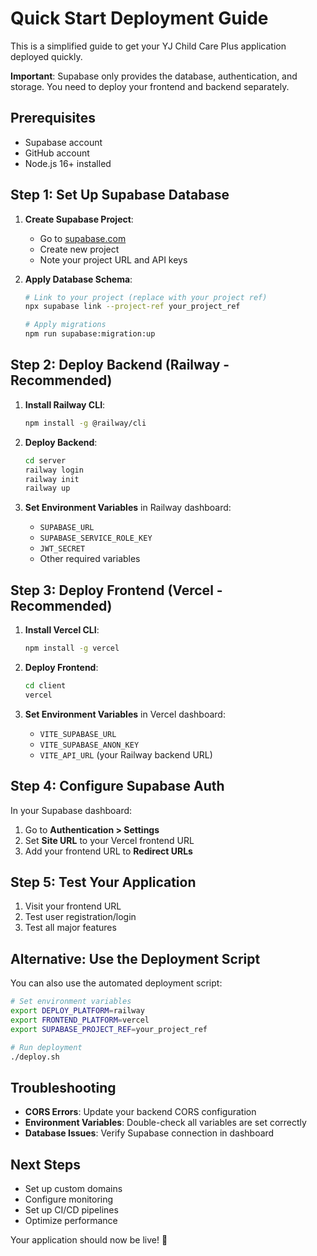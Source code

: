 # Quick Start Deployment Guide

This is a simplified guide to get your YJ Child Care Plus application deployed quickly.

**Important**: Supabase only provides the database, authentication, and storage. You need to deploy your frontend and backend separately.

## Prerequisites

- Supabase account
- GitHub account
- Node.js 16+ installed

## Step 1: Set Up Supabase Database

1. **Create Supabase Project**:
   - Go to [supabase.com](https://supabase.com)
   - Create new project
   - Note your project URL and API keys

2. **Apply Database Schema**:
   ```bash
   # Link to your project (replace with your project ref)
   npx supabase link --project-ref your_project_ref
   
   # Apply migrations
   npm run supabase:migration:up
   ```

## Step 2: Deploy Backend (Railway - Recommended)

1. **Install Railway CLI**:
   ```bash
   npm install -g @railway/cli
   ```

2. **Deploy Backend**:
   ```bash
   cd server
   railway login
   railway init
   railway up
   ```

3. **Set Environment Variables** in Railway dashboard:
   - `SUPABASE_URL`
   - `SUPABASE_SERVICE_ROLE_KEY`
   - `JWT_SECRET`
   - Other required variables

## Step 3: Deploy Frontend (Vercel - Recommended)

1. **Install Vercel CLI**:
   ```bash
   npm install -g vercel
   ```

2. **Deploy Frontend**:
   ```bash
   cd client
   vercel
   ```

3. **Set Environment Variables** in Vercel dashboard:
   - `VITE_SUPABASE_URL`
   - `VITE_SUPABASE_ANON_KEY`
   - `VITE_API_URL` (your Railway backend URL)

## Step 4: Configure Supabase Auth

In your Supabase dashboard:
1. Go to **Authentication > Settings**
2. Set **Site URL** to your Vercel frontend URL
3. Add your frontend URL to **Redirect URLs**

## Step 5: Test Your Application

1. Visit your frontend URL
2. Test user registration/login
3. Test all major features

## Alternative: Use the Deployment Script

You can also use the automated deployment script:

```bash
# Set environment variables
export DEPLOY_PLATFORM=railway
export FRONTEND_PLATFORM=vercel
export SUPABASE_PROJECT_REF=your_project_ref

# Run deployment
./deploy.sh
```

## Troubleshooting

- **CORS Errors**: Update your backend CORS configuration
- **Environment Variables**: Double-check all variables are set correctly
- **Database Issues**: Verify Supabase connection in dashboard

## Next Steps

- Set up custom domains
- Configure monitoring
- Set up CI/CD pipelines
- Optimize performance

Your application should now be live! 🚀 